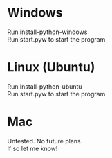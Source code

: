 # Windows
Run install-python-windows <br/>
Run start.pyw to start the program

# Linux (Ubuntu)
Run install-python-ubuntu <br/>
Run start.pyw to start the program

# Mac 
Untested. No future plans. <br/>
If so let me know!
